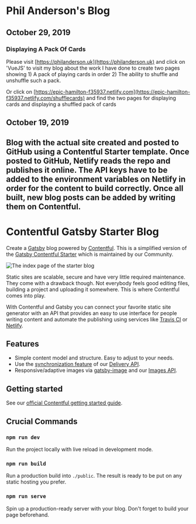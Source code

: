 # Phil Anderson's Blog


## October 29, 2019

### Displaying A Pack Of Cards

Please visit [https://philanderson.uk](https://philanderson.uk) and click on 'VueJS' to visit my blog about the work I have done to create two pages showing 1) A pack of playing cards in order 2) The ability to shuffle and unshuffle such a pack.

Or click on [https://epic-hamilton-f35937.netlify.com](https://epic-hamilton-f35937.netlify.com/shufflecards) and find the two pages for displaying cards and displaying a shuffled pack of cards



## October 19, 2019

## Blog with the actual site created and posted to GitHub using a Contentful Starter template.  Once posted to GitHub, Netlify reads the repo and publishes it online.  The API keys have to be added to the environment variables on Netlify in order for the content to build correctly.  Once all built, new blog posts can be added by writing them on Contentful.



# Contentful Gatsby Starter Blog

Create a [Gatsby](http://gatsbyjs.com/) blog powered by [Contentful](https://www.contentful.com). This is a simplified version of the [Gatsby Contentful Starter](https://github.com/contentful-userland/gatsby-contentful-starter) which is maintained by our Community.

![The index page of the starter blog](https://rawgit.com/contentful-userland/gatsby-contentful-starter/master/screenshot.jpg "The index page of the starter blog")

Static sites are scalable, secure and have very little required maintenance. They come with a drawback though. Not everybody feels good editing files, building a project and uploading it somewhere. This is where Contentful comes into play.

With Contentful and Gatsby you can connect your favorite static site generator with an API that provides an easy to use interface for people writing content and automate the publishing using services like [Travis CI](https://travis-ci.org/) or [Netlify](https://www.netlify.com/).

## Features

* Simple content model and structure. Easy to adjust to your needs.
* Use the [synchronization feature](https://www.contentful.com/developers/docs/references/content-delivery-api/#/reference/synchronization) of our [Delivery API](https://www.contentful.com/developers/docs/references/content-delivery-api/).
* Responsive/adaptive images via [gatsby-image](https://www.gatsbyjs.org/packages/gatsby-image/) and our [Images API](https://www.contentful.com/developers/docs/references/content-delivery-api/#/reference/synchronization/initial-synchronization-of-entries-of-a-specific-content-type).

## Getting started

See our [official Contentful getting started guide](https://www.contentful.com/developers/docs/tutorials/general/get-started/).

## Crucial Commands

### `npm run dev`

Run the project locally with live reload in development mode.

### `npm run build`

Run a production build into `./public`. The result is ready to be put on any static hosting you prefer.

### `npm run serve`

Spin up a production-ready server with your blog. Don't forget to build your page beforehand.


